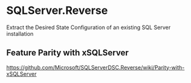 # SQLServer.Reverse
Extract the Desired State Configuration of an existing SQL Server installation

## Feature Parity with xSQLServer
https://github.com/Microsoft/SQLServerDSC.Reverse/wiki/Parity-with-xSQLServer

